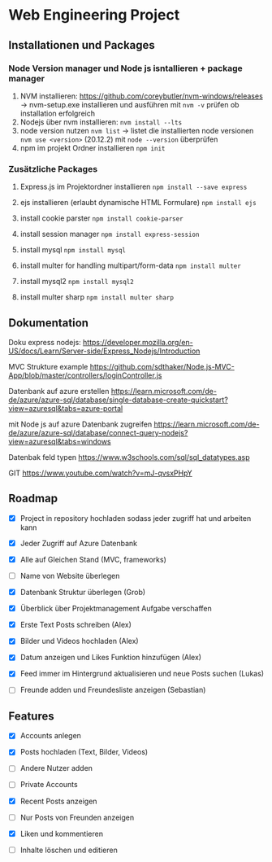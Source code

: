 # Web Engineering Project

## Installationen und Packages

### Node Version manager und Node js isntallieren + package manager

1. NVM installieren:
	https://github.com/coreybutler/nvm-windows/releases -> nvm-setup.exe installieren und ausführen
	mit `nvm -v` prüfen ob installation erfolgreich
2. Nodejs über nvm installieren:
	`nvm install --lts`
3. node version nutzen
	`nvm list` -> listet die installierten node versionen
	`nvm use <version>`  (20.12.2)
	mit `node --version` überprüfen
4. npm im projekt Ordner installieren
	`npm init`

### Zusätzliche Packages

1. Express.js im Projektordner installieren 
	`npm install --save express`

2. ejs installieren (erlaubt dynamische HTML Formulare)
	`npm install ejs`

3. install cookie parster
	`npm install cookie-parser`

4. install session manager
	`npm install express-session`

5. install mysql
	`npm install mysql`

6. install multer for handling multipart/form-data
	`npm install multer`
7. install mysql2 
	`npm install mysql2`
8. install multer sharp
	`npm install multer sharp`


## Dokumentation

Doku express nodejs:
	https://developer.mozilla.org/en-US/docs/Learn/Server-side/Express_Nodejs/Introduction

MVC Strukture example
	https://github.com/sdthaker/Node.js-MVC-App/blob/master/controllers/loginController.js

Datenbank auf azure erstellen
	https://learn.microsoft.com/de-de/azure/azure-sql/database/single-database-create-quickstart?view=azuresql&tabs=azure-portal

mit Node js auf azure Datenbank zugreifen
    https://learn.microsoft.com/de-de/azure/azure-sql/database/connect-query-nodejs?view=azuresql&tabs=windows

Datenbak feld typen 
	https://www.w3schools.com/sql/sql_datatypes.asp

GIT 
	https://www.youtube.com/watch?v=mJ-qvsxPHpY

## Roadmap
 - [x] Project in repository hochladen sodass jeder zugriff hat und arbeiten kann
 - [x] Jeder Zugriff auf Azure Datenbank
 - [x] Alle auf Gleichen Stand (MVC, frameworks)
 - [ ] Name von Website überlegen 
 - [x] Datenbank Struktur überlegen (Grob) 
 - [x] Überblick über Projektmanagement Aufgabe verschaffen

 - [x] Erste Text Posts schreiben (Alex)
 - [x] Bilder und Videos hochladen (Alex)
 - [x] Datum anzeigen und Likes Funktion hinzufügen (Alex)
 - [x] Feed immer im Hintergrund aktualisieren und neue Posts suchen (Lukas)
 - [ ] Freunde adden und Freundesliste anzeigen (Sebastian)


## Features
 - [x] Accounts anlegen
 - [x] Posts hochladen (Text, Bilder, Videos) 
 - [ ] Andere Nutzer adden
 - [ ] Private Accounts
 - [x] Recent Posts anzeigen
 - [ ] Nur Posts von Freunden anzeigen
 - [x] Liken und kommentieren
 - [ ] Inhalte löschen und editieren
 
 